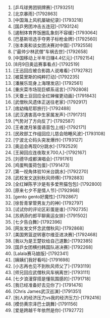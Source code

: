 
1. [乒乓球男团铜牌赛]-[1793251]
1. [北京暴雨]-[1792863]
1. [中国海上风机屡破纪录]-[1793218]
1. [国乒男团冲击五连冠]-[1793124]
1. [遏制体育界饭圈乱象刻不容缓]-[1793064]
1. [巴基斯坦选手夺男子标枪金牌]-[1792560]
1. [张本美和谈女团决赛对中国]-[1792558]
1. [“最帅少林武僧”车祸去世]-[1792658]
1. [中国移动上半年日赚4.4亿元]-[1792154]
1. [8月9日奥运赛事看点]-[1792519]
1. [王迅回应被合影路人说难看]-[1792782]
1. [被莫里斯的纯粹打动]-[1792235]
1. [潘展乐现身上海理发店]-[1792561]
1. [重庆菜市场现巨蟒系谣言]-[1792808]
1. [天蚕土豆回应全红婵催更动画]-[1791843]
1. [武僧秋风遗体正送往老家]-[1792917]
1. [痞幼梅尼耶旅行]-[1792488]
1. [武汉遇害高中生家属发声]-[1791731]
1. [气势对了方向反了]-[1792587]
1. [王者渡月笨蛋语音包上线]-[1792171]
1. [民政部工作组回应儿慈会陪睡风波]-[1793108]
1. [宁波北仑码头突发爆炸]-[1793127]
1. [奥运会再现0分跳水]-[1792529]
1. [王昶回应连夜取关700人]-[1792167]
1. [刘德华成都演唱会]-[1791761]
1. [鸡蛋鸭蛋荷包蛋]-[1791473]
1. [第一视角体验10米台跳水]-[1792270]
1. [武校发文送别秋风师傅]-[1792883]
1. [全红婵陈芋汐是有多爱熊猫包包]-[1792800]
1. [原来七夕不是情人节]-[1792968]
1. [gento gento好魔性]-[1792867]
1. [徐哲青掌管男友力的神]-[1792797]
1. [试试你的评论区彩蛋是谁]-[1792735]
1. [苏炳添约郎平聊奥运女排]-[1791502]
1. [七夕告白舞]-[1792396]
1. [网友发文怀念武僧秋风]-[1792868]
1. [美国男篮逆转塞尔维亚进决赛]-[1792468]
1. [我以为是王楚钦给自己道歉]-[1792385]
1. [国乒女团横扫韩国队进决赛]-[1792268]
1. [Lalala赛马娘版]-[1792341]
1. [姨姨们我好看吗]-[1791698]
1. [小志再也见不到秋风师父了]-[1793119]
1. [师兄回应武僧秋风车祸离世]-[1793111]
1. [七夕浪漫穿搭是懂氛围感的]-[1791718]
1. [我已经准备好去见你了]-[1791476]
1. [Chris James武汉巡演]-[1791351]
1. [别人的经济压力vs我的经济压力]-[1792416]
1. [模仿黄宗泽巴士跳舞]-[1791156]
1. [爱是跨越千年依然是你]-[1792772]